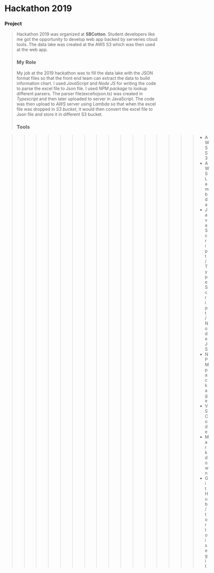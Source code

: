 #                                Hackathon 2019

### Project

> Hackathon 2019 was organized at **SBCotton**. Student developers like me got the opportunity to develop web app backed by serveries cloud tools. The data lake was created at the AWS S3 which was then used at the web app.
>
> ### My Role
>
> My job at the 2019 hackathon was to fill the data lake with the JSON format files so that the front end team can extract the data to build information chart. I used  _JavaScript_  and _Node JS_  for writing the code to parse the excel file to Json file. I used _NPM package_ to lookup different parsers. The parser file(exceltojson.ts) was created in _Typescript_ and then later uploaded to server in JavaScript. The code was then upload to _AWS_ server using _Lambda_ so that when the excel file was dropped in _S3 bucket_,  it would then convert the excel file to Json file and store it in different S3 bucket.
>
> ### Tools

> > > > > > > > > > > > > > > > * AWS S3
> > > > > > > > > > > > > > > > * AWS Lambda
> > > > > > > > > > > > > > > > * JavaScript/TypeScript/Node JS
> > > > > > > > > > > > > > > > * NPM package
> > > > > > > > > > > > > > > > * VS Code
> > > > > > > > > > > > > > > > * Markdown
> > > > > > > > > > > > > > > > * GitHub/tortoise git
> > > > > > > > > > > > > > > >
> > > > > > > > > > > > > > > > 
> > > > > > > > > > > > > > > >
> > > > > > > > > > > > > > > > 
> > > > >
> > > > > 



